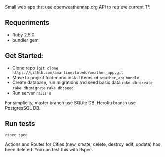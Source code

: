 Small web app that use openweathermap.org API to retrieve current T°.
## Requeriments

* Ruby 2.5.0
* bundler gem

## Get Started:
* Clone repo
`(git clone https://github.com/amartineztoledo/weather_app.git`
* Move to project folder and install Gems
`cd weather_app`
`bundle`
* Create database, run migrations and seed basic data
`rake db:create`
`rake db:migrate`
`rake db:seed`
* Run server
`rails s`

For simplicity, master branch use SQLite DB.
Heroku branch use PostgresSQL DB.

## Run tests
`rspec spec`

Actions and Routes for Cities (new, create, delete, destroy, edit, update) has been deleted. You can test this with Rspec.
